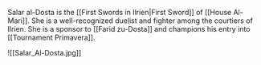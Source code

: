 Salar al-Dosta is the [[First Swords in Ilrien|First Sword]] of [[House Al-Mari]]. She is a well-recognized duelist and fighter among the courtiers of Ilrien. She is a sponsor to [[Farid zu-Dosta]] and champions his entry into [[Tournament Primavera]].

![[Salar_Al-Dosta.jpg]]